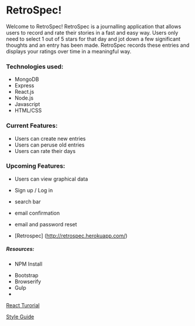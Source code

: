 # RetroSpec!


Welcome to RetroSpec!
  RetroSpec is a journalling application that allows users to record and rate their stories in a fast and easy way. Users only need to select 1 out of 5 stars for that day and jot down a few significant thoughts and an entry has been made. RetroSpec records these entries and displays your ratings over time in a meaningful way.

### Technologies used:

* MongoDB
* Express
* React.js
* Node.js
* Javascript
* HTML/CSS


### Current Features:

* Users can create new entries
* Users can peruse old entries
* Users can rate their days

### Upcoming Features:

* Users can view graphical data
* Sign up / Log in
* search bar
* email confirmation
* email and password reset

* [Retrospec]
(http://retrospec.herokuapp.com/)


##### Resources:
- NPM Install

* Bootstrap
* Browserify
* Gulp
*

[React Turorial](http://courses.reactjsprogram.com/p/reactjsfundamentals)

[Style Guide](https://github.com/airbnb/javascript)
